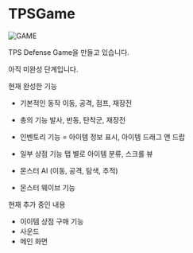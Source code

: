 # TPSGame

![GAME](https://user-images.githubusercontent.com/66365003/83950947-5045b700-a869-11ea-8394-65fd1a26e38a.JPG)

TPS Defense Game을 만들고 있습니다.

아직 미완성 단계입니다.

현재 완성한 기능
- 기본적인 동작
  이동, 공격, 점프, 재장전
  
- 총의 기능
  발사, 반동, 탄착군, 재장전
  
- 인벤토리 기능 =
  아이템 정보 표시, 아이템 드래그 앤 드랍
  
- 일부 상점 기능
  탭 별로 아이템 분류, 스크롤 뷰
  
- 몬스터 AI (이동, 공격, 탐색, 추적)
  
- 몬스터 웨이브 기능


현재 추가 중인 내용
- 이이템 상점 구매 기능
- 사운드
- 메인 화면
